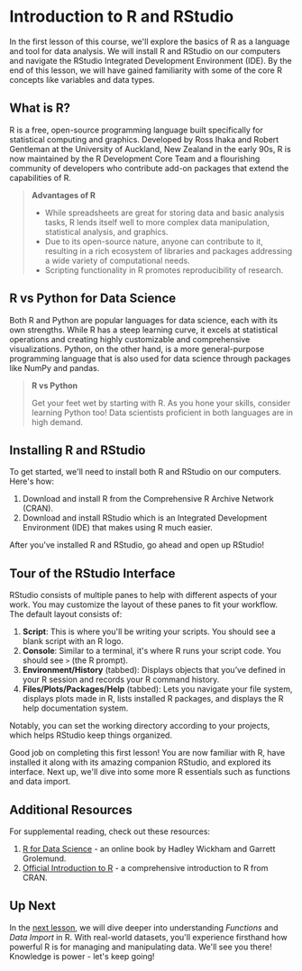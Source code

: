 # Introduction to R and RStudio

In the first lesson of this course, we'll explore the basics of R as a language and tool for data analysis. We will install R and RStudio on our computers and navigate the RStudio Integrated Development Environment (IDE). By the end of this lesson, we will have gained familiarity with some of the core R concepts like variables and data types.

## What is R?

R is a free, open-source programming language built specifically for statistical computing and graphics. Developed by Ross Ihaka and Robert Gentleman at the University of Auckland, New Zealand in the early 90s, R is now maintained by the R Development Core Team and a flourishing community of developers who contribute add-on packages that extend the capabilities of R.

> **Advantages of R**
> 
> - While spreadsheets are great for storing data and basic analysis tasks, R lends itself well to more complex data manipulation, statistical analysis, and graphics.
> - Due to its open-source nature, anyone can contribute to it, resulting in a rich ecosystem of libraries and packages addressing a wide variety of computational needs.
> - Scripting functionality in R promotes reproducibility of research.

## R vs Python for Data Science

Both R and Python are popular languages for data science, each with its own strengths. While R has a steep learning curve, it excels at statistical operations and creating highly customizable and comprehensive visualizations. Python, on the other hand, is a more general-purpose programming language that is also used for data science through packages like NumPy and pandas.

> **R vs Python**
>
>Get your feet wet by starting with R. As you hone your skills, consider learning Python too! Data scientists proficient in both languages are in high demand. 

## Installing R and RStudio

To get started, we'll need to install both R and RStudio on our computers. Here's how:

1. Download and install R from the Comprehensive R Archive Network (CRAN).
2. Download and install RStudio which is an Integrated Development Environment (IDE) that makes using R much easier.

After you've installed R and RStudio, go ahead and open up RStudio!

## Tour of the RStudio Interface

RStudio consists of multiple panes to help with different aspects of your work. You may customize the layout of these panes to fit your workflow. The default layout consists of:

1. **Script**: This is where you'll be writing your scripts. You should see a blank script with an R logo.
2. **Console**: Similar to a terminal, it's where R runs your script code. You should see `>` (the R prompt).
3. **Environment/History** (tabbed): Displays objects that you’ve defined in your R session and records your R command history.
4. **Files/Plots/Packages/Help** (tabbed): Lets you navigate your file system, displays plots made in R, lists installed R packages, and displays the R help documentation system.

Notably, you can set the working directory according to your projects, which helps RStudio keep things organized.

Good job on completing this first lesson! You are now familiar with R, have installed it along with its amazing companion RStudio, and explored its interface. Next up, we'll dive into some more R essentials such as functions and data import.

## Additional Resources

For supplemental reading, check out these resources:

1. [R for Data Science](https://r4ds.had.co.nz/) - an online book by Hadley Wickham and Garrett Grolemund.
2. [Official Introduction to R](https://cran.r-project.org/doc/manuals/R-intro.html) - a comprehensive introduction to R from CRAN.

## Up Next

In the [next lesson](http://github.com/user/repo/blob/branch/lesson-link.md), we will dive deeper into understanding *Functions* and *Data Import* in R. With real-world datasets, you'll experience firsthand how powerful R is for managing and manipulating data. We'll see you there! Knowledge is power - let's keep going!